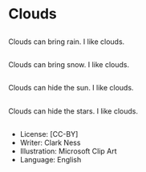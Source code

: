 # Clouds

##
Clouds can bring rain.
I like clouds.

##
Clouds can bring snow.
I like clouds.

##
Clouds can hide the
sun.
I like clouds.

##
Clouds can hide the
stars.
I like clouds.

##
* License: [CC-BY]
* Writer: Clark Ness
* Illustration: Microsoft Clip Art
* Language: English
